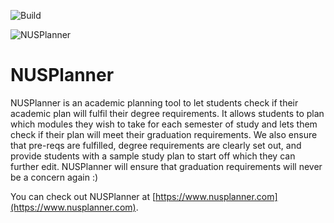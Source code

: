 ![Build](https://github.com/nus-planner/frontend/actions/workflows/workflow.yml/badge.svg)

![NUSPlanner](public/logos/colorful_label_out.jpg)

NUSPlanner
==

NUSPlanner is an academic planning tool to let students check if their academic plan will fulfil their degree requirements. It allows students to plan which modules they wish to take for each semester of study and lets them check if their plan will meet their graduation requirements. We also ensure that pre-reqs are fulfilled, degree requirements are clearly set out, and provide students with a sample study plan to start off which they can further edit. NUSPlanner will ensure that graduation requirements will never be a concern again :)

You can check out NUSPlanner at [https://www.nusplanner.com](https://www.nusplanner.com).